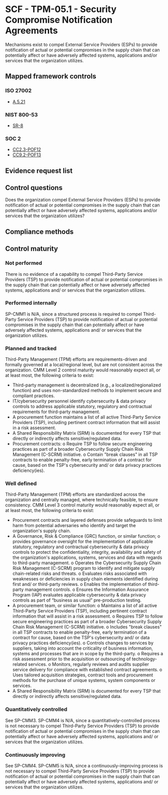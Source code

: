 # SCF - TPM-05.1 - Security Compromise Notification Agreements
Mechanisms exist to compel External Service Providers (ESPs) to provide notification of actual or potential compromises in the supply chain that can potentially affect or have adversely affected systems, applications and/or services that the organization utilizes.
## Mapped framework controls
### ISO 27002
- [A.5.21](../iso27002/a-5.md#a521)

### NIST 800-53
- [SR-8](../nist80053/sr-8.md)

### SOC 2
- [CC2.3-POF12](../soc2/cc23-pof12.md)
- [CC9.2-POF13](../soc2/cc92-pof13.md)

## Evidence request list


## Control questions
Does the organization compel External Service Providers (ESPs) to provide notification of actual or potential compromises in the supply chain that can potentially affect or have adversely affected systems, applications and/or services that the organization utilizes?

## Compliance methods


## Control maturity
### Not performed
There is no evidence of a capability to compel Third-Party Service Providers (TSP) to provide notification of actual or potential compromises in the supply chain that can potentially affect or have adversely affected systems, applications and/ or services that the organization utilizes.

### Performed internally
SP-CMM1 is N/A, since a structured process is required to compel Third-Party Service Providers (TSP) to provide notification of actual or potential compromises in the supply chain that can potentially affect or have adversely affected systems, applications and/ or services that the organization utilizes.

### Planned and tracked
Third-Party Management (TPM) efforts are requirements-driven and formally governed at a local/regional level, but are not consistent across the organization. CMM Level 2 control maturity would reasonably expect all, or at least most, the following criteria to exist:
- Third-party management is decentralized (e.g., a localized/regionalized function) and uses non-standardized methods to implement secure and compliant practices.
- IT/cybersecurity personnel identify cybersecurity & data privacy controls to address applicable statutory, regulatory and contractual requirements for third-party management.
- A procurement function maintains a list of all active Third-Party Service Providers (TSP), including pertinent contract information that will assist in a risk assessment.
- A Shared Responsibility Matrix (SRM) is documented for every TSP that directly or indirectly affects sensitive/regulated data.
- Procurement contracts:
o	Require TSP to follow secure engineering practices as part of a broader Cybersecurity Supply Chain Risk Management (C-SCRM) initiative.
o	Contain "break clauses" in all TSP contracts to enable penalty-free, early termination of a contract for cause, based on the TSP's cybersecurity and/ or data privacy practices deficiency(ies).

### Well defined
Third-Party Management (TPM) efforts are standardized across the organization and centrally managed, where technically feasible, to ensure consistency. CMM Level 3 control maturity would reasonably expect all, or at least most, the following criteria to exist:
- Procurement contracts and layered defenses provide safeguards to limit harm from potential adversaries who identify and target the organization's supply chain.
- A Governance, Risk & Compliance (GRC) function, or similar function;
o	provides governance oversight for the implementation of applicable statutory, regulatory and contractual cybersecurity & data privacy controls to protect the confidentiality, integrity, availability and safety of the organization's applications, systems, services and data with regards to third-party management.
o	Operates the Cybersecurity Supply Chain Risk Management (C-SCRM) program to identify and mitigate supply chain-related risks and threats.
o	Evaluates risks associated with weaknesses or deficiencies in supply chain elements identified during first and/ or third-party reviews.
o	Enables the implementation of third-party management controls.
o	Ensures the Information Assurance Program (IAP) evaluates applicable cybersecurity & data privacy controls as part of “business as usual” pre-production testing.
- A procurement team, or similar function:
o	Maintains a list of all active Third-Party Service Providers (TSP), including pertinent contract information that will assist in a risk assessment.
o	Requires TSP to follow secure engineering practices as part of a broader Cybersecurity Supply Chain Risk Management (C-SCRM) initiative.
o	Includes "break clauses" in all TSP contracts to enable penalty-free, early termination of a contract for cause, based on the TSP's cybersecurity and/ or data privacy practices deficiency(ies).
o	Controls changes to services by suppliers, taking into account the criticality of business information, systems and processes that are in scope by the third-party.
o	Requires a risk assessment prior to the acquisition or outsourcing of technology-related services.
o	Monitors, regularly reviews and audits supplier service delivery for compliance with established contract agreements.
o	Uses tailored acquisition strategies, contract tools and procurement methods for the purchase of unique systems, system components or services.
- A Shared Responsibility Matrix (SRM) is documented for every TSP that directly or indirectly affects sensitive/regulated data.

### Quantitatively controlled
See SP-CMM3. SP-CMM4 is N/A, since a quantitatively-controlled process is not necessary to compel Third-Party Service Providers (TSP) to provide notification of actual or potential compromises in the supply chain that can potentially affect or have adversely affected systems, applications and/ or services that the organization utilizes.

### Continuously improving
See SP-CMM4. SP-CMM5 is N/A, since a continuously-improving process is not necessary to compel Third-Party Service Providers (TSP) to provide notification of actual or potential compromises in the supply chain that can potentially affect or have adversely affected systems, applications and/ or services that the organization utilizes.
